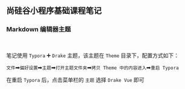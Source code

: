 ## 尚硅谷小程序基础课程笔记



### Markdown 编辑器主题

<br />

笔记使用 `Typora` ➕ `Drake` 主题，该主题在 `Theme` 目录下，配置方式如下：



`文件`➡`偏好设置`➡`主题`➡`打开主题文件夹`➡`拷贝 Theme 中的内容进入`➡`重启 Typora`



在重启 `Typora` 后，点击菜单栏的 `主题` 选择 `Drake Vue` 即可

<br />

<br />

<br />



